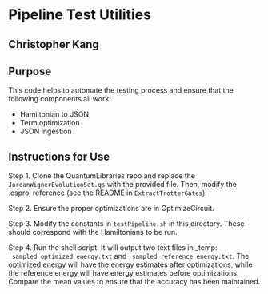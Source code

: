 # Pipeline Test Utilities

## Christopher Kang

## Purpose

This code helps to automate the testing process and ensure that the following components all work:

- Hamiltonian to JSON
- Term optimization
- JSON ingestion

## Instructions for Use

Step 1. Clone the QuantumLibraries repo and replace the `JordanWignerEvolutionSet.qs` with the provided file. Then, modify the .csproj reference (see the README in `ExtractTrotterGates`).

Step 2. Ensure the proper optimizations are in OptimizeCircuit. 

Step 3. Modify the constants in `testPipeline.sh` in this directory. These should correspond with the Hamiltonians to be run.

Step 4. Run the shell script. It will output two text files in _temp: `_sampled_optimized_energy.txt` and `_sampled_reference_energy.txt`. The optimized energy will have the energy estimates after optimizations, while the reference energy will have energy estimates before optimizations. Compare the mean values to ensure that the accuracy has been maintained.
